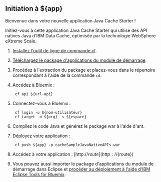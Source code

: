 Initiation à ${app}
-----------------------------------
Bienvenue dans votre nouvelle application Java Cache Starter !
               
Initiez-vous à cette application Java Cache Starter qui utilise des API natives Java d'IBM Data Cache, optimisée par la technologie WebSphere
eXtreme Scale. 

1. [Installez l'outil de ligne de commande cf](${doc-url}/#starters/BuildingWeb.html#install_cf).
2. [Téléchargez le package d'applications du module de démarrage](${ace-url}/rest/apps/${app-guid}/starter-download).
3. Procédez à l'extraction du package et placez-vous dans le répertoire correspondant à l'aide de la commande `cd`. 
4. Accédez à Bluemix :

		cf api ${url-api}

5. Connectez-vous à Bluemix :

		cf login -u ${nom-utilisateur}
		cf target -o ${org} -s ${espace}
		
6. Compilez le code Java et générez le package war à l'aide d'ant. 
7. Déployez votre application :

		cf push ${app} -p cacheSampleJavaNativeAPIs.war


8. Accédez à votre application : [http://${route}](http://${route})
9. Vous pouvez aussi importer le package d'applications du module de démarrage dans Eclipse et
[procéder au déploiement à l'aide d'IBM Eclipse Tools for Bluemix](${doc-url}/#manageapps/eclipsetools.html#eclipsetools).
